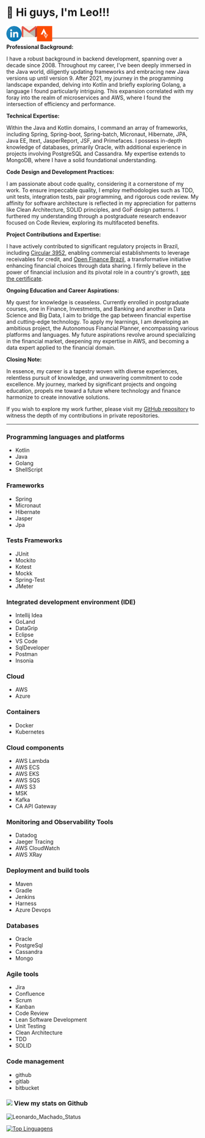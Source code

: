 # 👋 Hi guys, I'm Leo!!!

<a target="_blank" href="https://www.linkedin.com/in/leomachadop/?locale=en_US">
  <img align="left" alt="LinkdeIN" width="40px" src="icon/linkedin-icon.svg" />
</a>
<a target="_blank" href="mailto:leo.machadop@gmail.com">
  <img align="left" alt="Gmail" width="40px" src="icon/gmail-icon.svg" />
</a>
<a target="_blank" href="https://www.strava.com/athletes/leomachadop">
  <img align="left" alt="Facebook" width="40px" src="icon/strava-2.svg" />
</a>
<br>

---- 
**Professional Background:**

I have a robust background in backend development, spanning over a decade since 2008. Throughout my career, I've been deeply immersed in the Java world, diligently updating frameworks and embracing new Java versions up until version 9. After 2021, my journey in the programming landscape expanded, delving into Kotlin and briefly exploring Golang, a language I found particularly intriguing. This expansion correlated with my foray into the realm of microservices and AWS, where I found the intersection of efficiency and performance.

**Technical Expertise:**

Within the Java and Kotlin domains, I command an array of frameworks, including Spring, Spring-boot, Spring-batch, Micronaut, Hibernate, JPA, Java EE, Itext, JasperReport, JSF, and Primefaces. I possess in-depth knowledge of databases, primarily Oracle, with additional experience in projects involving PostgreSQL and Cassandra. My expertise extends to MongoDB, where I have a solid foundational understanding.

**Code Design and Development Practices:**

I am passionate about code quality, considering it a cornerstone of my work. To ensure impeccable quality, I employ methodologies such as TDD, unit tests, integration tests, pair programming, and rigorous code review. My affinity for software architecture is reflected in my appreciation for patterns like Clean Architecture, SOLID principles, and GoF design patterns.
I furthered my understanding through a postgraduate research endeavor focused on Code Review, exploring its multifaceted benefits.

**Project Contributions and Expertise:**

I have actively contributed to significant regulatory projects in Brazil, including <a href="https://www.bcb.gov.br/estabilidadefinanceira/exibenormativo?tipo=Circular&numero=3952">Circular 3952</a>, enabling commercial establishments to leverage receivables for credit, and <a href="https://openbankingbrasil.org.br/?cookie=true">Open Finance Brazil</a>, a transformative initiative enhancing financial choices through data sharing. I firmly believe in the power of financial inclusion and its pivotal role in a country's growth, <a href="https://github.com/leomachadop/leomachadop/blob/main/certificates/open-finance-certificate.png">see the certificate</a>.

**Ongoing Education and Career Aspirations:**

My quest for knowledge is ceaseless. Currently enrolled in postgraduate courses, one in Finance, Investments, and Banking and another in Data Science and Big Data, I aim to bridge the gap between financial expertise and cutting-edge technology. To apply my learnings, I am developing an ambitious project, the Autonomous Financial Planner, encompassing various platforms and languages. My future aspirations revolve around specializing in the financial market, deepening my expertise in AWS, and becoming a data expert applied to the financial domain.

**Closing Note:**

In essence, my career is a tapestry woven with diverse experiences, relentless pursuit of knowledge, and unwavering commitment to code excellence. My journey, marked by significant projects and ongoing education, propels me toward a future where technology and finance harmonize to create innovative solutions.

If you wish to explore my work further, please visit my [GitHub repository](https://github.com/leomachadop) to witness the depth of my contributions in private repositories.

----

### Programming languages and platforms
* Kotlin
* Java
* Golang
* ShellScript

### Frameworks
* Spring
* Micronaut
* Hibernate
* Jasper
* Jpa

### Tests Frameworks
* JUnit
* Mockito
* Kotest
* Mockk
* Spring-Test
* JMeter

### Integrated development environment (IDE)
* Intellij Idea
* GoLand
* DataGrip
* Eclipse
* VS Code
* SqlDeveloper
* Postman
* Insonia

### Cloud
* AWS
* Azure

### Containers
* Docker
* Kubernetes

### Cloud components
* AWS Lambda
* AWS ECS
* AWS EKS
* AWS SQS
* AWS S3
* MSK
* Kafka
* CA API Gateway

### Monitoring and Observability Tools
* Datadog
* Jaeger Tracing
* AWS CloudWatch
* AWS XRay

### Deployment and build tools
* Maven
* Gradle
* Jenkins
* Harness
* Azure Devops

### Databases
* Oracle
* PostgreSql
* Cassandra
* Mongo

### Agile tools
* Jira
* Confluence
* Scrum
* Kanban
* Code Review
* Lean Software Development
* Unit Testing
* Clean Architecture
* TDD
* SOLID

### Code management
* github
* gitlab
* bitbucket

### <img src="https://media.giphy.com/media/VgCDAzcKvsR6OM0uWg/giphy.gif" width="50"> View my stats on Github 

![Leonardo_Machado_Status](https://github-readme-stats.vercel.app/api?username=leomachadop&show_icons=true)

[![Top Linguagens](https://github-readme-stats.vercel.app/api/top-langs/?username=leomachadop&layout=compact)](https://github.com/anuraghazra/github-readme-stats)

